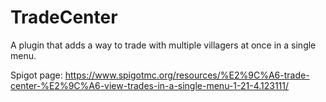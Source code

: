 # TradeCenter
A plugin that adds a way to trade with multiple villagers at once in a single menu.

Spigot page: https://www.spigotmc.org/resources/%E2%9C%A6-trade-center-%E2%9C%A6-view-trades-in-a-single-menu-1-21-4.123111/
